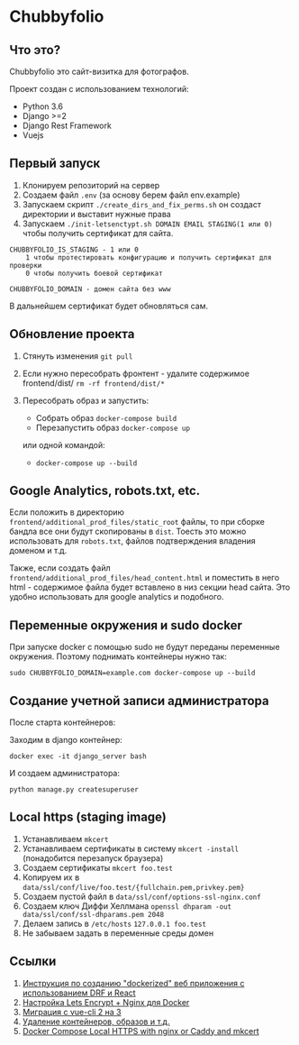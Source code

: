 # Chubbyfolio

## Что это?

Chubbyfolio это сайт-визитка для фотографов.

Проект создан с использованием технологий:
* Python 3.6
* Django >=2
* Django Rest Framework
* Vuejs

##  Первый запуск

1. Клонируем репозиторий на сервер
2. Создаем файл `.env` (за основу берем файл env.example)
3. Запускаем скрипт `./create_dirs_and_fix_perms.sh` он создаст директории и выставит нужные права
4. Запускаем `./init-letsenctypt.sh DOMAIN EMAIL STAGING(1 или 0)` чтобы получить сертификат для сайта.

```
CHUBBYFOLIO_IS_STAGING - 1 или 0
    1 чтобы протестировать конфигурацию и получить сертификат для проверки
    0 чтобы получить боевой сертификат
    
CHUBBYFOLIO_DOMAIN - домен сайта без www
```

В дальнейшем сертификат будет обновляться сам.

## Обновление проекта

1. Стянуть изменения `git pull`
2. Если нужно пересобрать фронтент - удалите содержимое frontend/dist/ `rm -rf frontend/dist/*`
3. Пересобрать образ и запустить:
    - Собрать образ `docker-compose build`
    - Перезапустить образ `docker-compose up`
    
    или одной командой:
    
    - `docker-compose up --build`

## Google Analytics, robots.txt, etc.

Если положить в директорию `frontend/additional_prod_files/static_root` файлы, то при сборке бандла все они будут скопированы в `dist`.
Тоесть это можно использовать для `robots.txt`, файлов подтверждения владения доменом и т.д.

Также, если создать файл `frontend/additional_prod_files/head_content.html` и поместить в него html - содержимое файла будет вставлено в низ секции head сайта. Это удобно использовать для google analytics и подобного.

## Переменные окружения и sudo docker

При запуске docker с помощью sudo не будут переданы переменные окружения. Поэтому поднимать контейнеры нужно так:

```
sudo CHUBBYFOLIO_DOMAIN=example.com docker-compose up --build
```

## Создание учетной записи администратора

После старта контейнеров:

Заходим в django контейнер:
```
docker exec -it django_server bash
```
И создаем администратора:
```
python manage.py createsuperuser
``` 

## Local https (staging image)

1. Устанавливаем `mkcert`
2. Устанавливаем сертификаты в систему `mkcert -install` (понадобится перезапуск браузера)
3. Создаем сертификаты `mkcert foo.test`
4. Копируем их в `data/ssl/conf/live/foo.test/{fullchain.pem,privkey.pem}`
5. Создаем пустой файл в `data/ssl/conf/options-ssl-nginx.conf` 
6. Создаем ключ Диффи Хеллмана `openssl dhparam -out data/ssl/conf/ssl-dhparams.pem 2048`
7. Делаем запись в `/etc/hosts` `127.0.0.1 foo.test`
8. Не забываем задать в переменные среды домен

## Ссылки

1. [Инструкция по созданию "dockerized" веб приложения с использованием DRF и React](https://gist.github.com/genomics-geek/98929a9e7ba9602fed7bfa4a5a1c5c4e)
2. [Настройка Lets Encrypt + Nginx для Docker](https://medium.com/@pentacent/nginx-and-lets-encrypt-with-docker-in-less-than-5-minutes-b4b8a60d3a71)
3. [Миграция с vue-cli 2 на 3](https://medium.com/jinweijie/migrate-from-vue-cli-2-to-3-16f14e7febdc)
4. [Удаление контейнеров, образов и т.д.](https://linuxize.com/post/how-to-remove-docker-images-containers-volumes-and-networks/)
5. [Docker Compose Local HTTPS with nginx or Caddy and mkcert](https://codewithhugo.com/docker-compose-local-https/)
